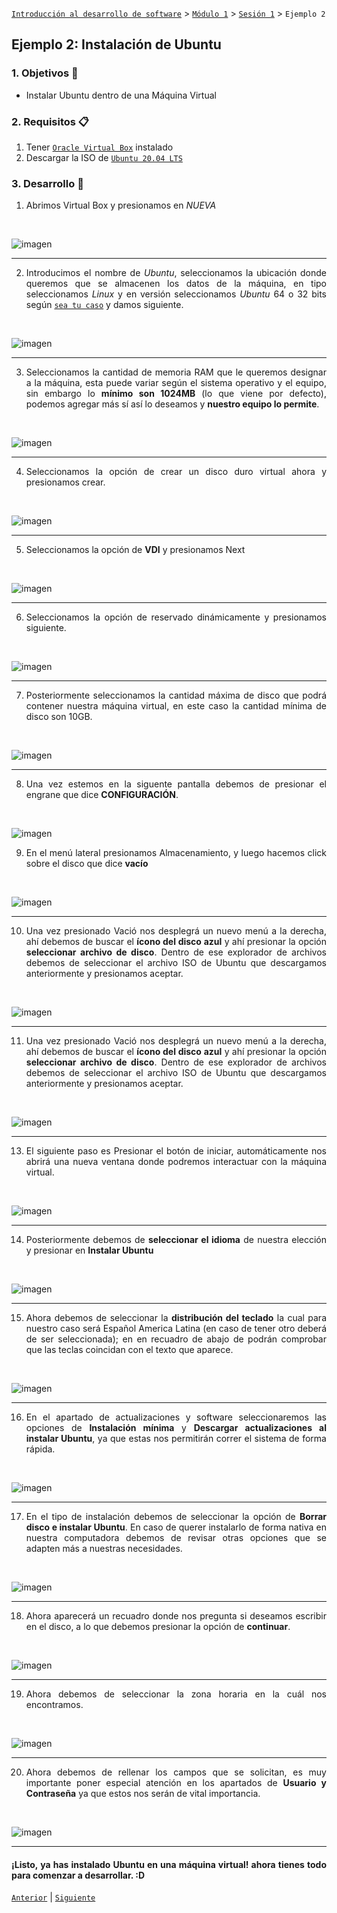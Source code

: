 [`Introducción al desarrollo de software`](../../../README.md) > [`Módulo 1`](../../README.md) > [`Sesión 1`](../README.md) > `Ejemplo 2`

## Ejemplo 2: Instalación de Ubuntu 

<div style="text-align: justify;">

### 1. Objetivos :dart:

- Instalar Ubuntu dentro de una Máquina Virtual

### 2. Requisitos :clipboard:

1. Tener [`Oracle Virtual Box`](https://www.virtualbox.org/) instalado 
2. Descargar la ISO de [`Ubuntu 20.04 LTS`](https://ubuntu.com/#download) 

### 3. Desarrollo :rocket:

1. Abrimos Virtual Box y presionamos en *NUEVA*

<br>

![imagen](Img/nueva.png)

---

2. Introducimos el nombre de *Ubuntu*, seleccionamos la ubicación donde queremos que se almacenen los datos de la máquina, en tipo seleccionamos *Linux* y en versión seleccionamos *Ubuntu* 64 o 32 bits según [`sea tu caso`](https://es.ccm.net/faq/9548-como-saber-si-mi-windows-es-de-32-o-64-bits) y damos siguiente.

<br>

![imagen](Img/Ubuntu.png)

---

3. Seleccionamos la cantidad de memoria RAM que le queremos designar a la máquina, esta puede variar según el sistema operativo y el equipo, sin embargo lo __mínimo son 1024MB__ (lo que viene por defecto), podemos agregar más sí así lo deseamos y __nuestro equipo lo permite__.

<br>

![imagen](Img/RAM.png)

---

4. Seleccionamos la opción de crear un disco duro virtual ahora y presionamos crear.

<br>

![imagen](Img/DISK.png)

---
5. Seleccionamos la opción de __VDI__ y presionamos Next

<br>

![imagen](Img/DISK.png)

---

6. Seleccionamos la opción de reservado dinámicamente y presionamos siguiente.

<br>

![imagen](Img/Din.png)

---

7. Posteriormente seleccionamos la cantidad máxima de disco que podrá contener nuestra máquina virtual, en este caso la cantidad mínima de disco son 10GB.

<br>

![imagen](Img/Disk_size.png)

---

8. Una vez estemos en la siguente pantalla debemos de presionar el engrane que dice __CONFIGURACIÓN__.

<br>

![imagen](Img/config.png)

9. En el menú lateral presionamos Almacenamiento, y luego hacemos click sobre el disco que dice __vacío__

<br>

![imagen](Img/vacio.png)

---

10. Una vez presionado Vació nos desplegrá un nuevo menú a la derecha, ahí debemos de buscar el __ícono del disco azul__ y ahí presionar la opción __seleccionar archivo de disco__. Dentro de ese explorador de archivos debemos de seleccionar el archivo ISO de Ubuntu que descargamos anteriormente y presionamos aceptar.

<br>

![imagen](Img/montar_ISO.png)

---

11. Una vez presionado Vació nos desplegrá un nuevo menú a la derecha, ahí debemos de buscar el __ícono del disco azul__ y ahí presionar la opción __seleccionar archivo de disco__. Dentro de ese explorador de archivos debemos de seleccionar el archivo ISO de Ubuntu que descargamos anteriormente y presionamos aceptar.

<br>

![imagen](Img/montar_ISO.png)

---

13. El siguiente paso es Presionar el botón de iniciar, automáticamente nos abrirá una nueva ventana donde podremos interactuar con la máquina virtual.

<br>

![imagen](Img/Iniciar.png)

---

14. Posteriormente debemos de __seleccionar el idioma__ de nuestra elección y presionar en __Instalar Ubuntu__

<br>

![imagen](Img/Instalar.png)

---

 15. Ahora debemos de seleccionar la __distribución del teclado__ la cual para nuestro caso será Español America Latina (en caso de tener otro deberá de ser seleccionada); en en recuadro de abajo de podrán comprobar que las teclas coincidan con el texto que aparece.

<br>

![imagen](Img/Teclado.png)

---

16. En el apartado de actualizaciones y software seleccionaremos las opciones de __Instalación mínima__ y __Descargar actualizaciones al instalar Ubuntu__, ya que estas nos permitirán correr el sistema de forma rápida. 

<br>

![imagen](Img/Actualizaciones.png)

---

17. En el tipo de instalación debemos de seleccionar la opción de __Borrar disco e instalar Ubuntu__. En caso de querer instalarlo de forma nativa en nuestra computadora debemos de revisar otras opciones que se adapten más a nuestras necesidades.

<br>

![imagen](Img/Tipo_i.png)

---

18. Ahora aparecerá un recuadro donde nos pregunta si deseamos escribir en el disco, a lo que debemos presionar la opción de __continuar__.

<br>

![imagen](Img/Escribir_d.png)

---

19. Ahora debemos de seleccionar la zona horaria en la cuál nos encontramos. 

<br>

![imagen](Img/Zona_h.png)

---

20. Ahora debemos de rellenar los campos que se solicitan, es muy importante poner especial atención en los apartados de __Usuario y Contraseña__ ya que estos nos serán de vital importancia.

<br>

![imagen](Img/Datos.png)

---

#### __¡Listo, ya has instalado Ubuntu en una máquina virtual!__ ahora tienes todo para comenzar a desarrollar. :D
[`Anterior`](../README.md) | [`Siguiente`](../Reto-01/README.md)

</div>